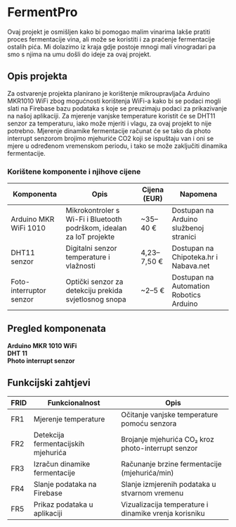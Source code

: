 # FermentPro

Ovaj projekt je osmišljen kako bi pomogao malim vinarima lakše pratiti proces fermentacije vina, ali može se koristiti i za praćenje fermentacije ostalih pića. Mi dolazimo iz kraja gdje postoje mnogi mali vinogradari pa smo s njima na umu došli do ideje za ovaj projekt.

## Opis projekta
Za ostvarenje projekta planirano je korištenje mikroupravljača Arduino MKR1010 WiFi zbog mogućnosti korištenja WiFi-a kako bi se podaci mogli slati na Firebase bazu podataka s koje se preuzimaju podaci za prikazivanje na našoj aplikaciji. Za mjerenje vanjske temperature koristit će se DHT11 senzor za temperaturu, iako može mjeriti i vlagu, za ovaj projekt to nije potrebno. Mjerenje dinamike fermentacije računat će se tako da photo interrupt senzorom brojimo mjehuriće CO2 koji se ispuštaju van i oni se mjere u određenom vremenskom periodu, i tako se može zaključiti dinamika fermentacije.

  ### Korištene komponente i njihove cijene

  |Komponenta | Opis | Cijena (EUR) | Napomena|
  |------------|-------|---------------|-----------|
  |Arduino MKR WiFi 1010 | Mikrokontroler s Wi-Fi i Bluetooth podrškom, idealan za IoT projekte | ~35–40 € | Dostupan na Arduino službenoj stranici|
  DHT11 senzor | Digitalni senzor temperature i vlažnosti | 4,23–7,50 € | Dostupan na Chipoteka.hr i Nabava.net|
  Foto-interruptor senzor | Optički senzor za detekciju prekida svjetlosnog snopa | ~2–5 € | Dostupan na Automation Robotics Arduino|


## Pregled komponenata
  **Arduino MKR 1010 WiFi**  
  **DHT 11**  
  **Photo interrupt senzor**  
  

## Funkcijski zahtjevi

FRID | Funkcionalnost | Opis
-----|-----------------|---------
FR1 | Mjerenje temperature | Očitanje vanjske temperature pomoću senzora
FR2 | Detekcija fermentacijskih mjehurića | Brojanje mjehurića CO₂ kroz photo-interrupt senzor
FR3 | Izračun dinamike fermentacije | Računanje brzine fermentacije (mjehurića/min)
FR4 | Slanje podataka na Firebase | Slanje izmjerenih podataka u stvarnom vremenu
FR5 | Prikaz podataka u aplikaciji | Vizualizacija temperature i dinamike vrenja korisniku
